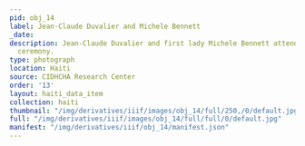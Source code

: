 ```yaml
---
pid: obj_14
label: Jean-Claude Duvalier and Michele Bennett
_date: 
description: Jean-Claude Duvalier and first lady Michele Bennett attend an official
  ceremony.
type: photograph
location: Haiti
source: CIDHCHA Research Center
order: '13'
layout: haiti_data_item
collection: haiti
thumbnail: "/img/derivatives/iiif/images/obj_14/full/250,/0/default.jpg"
full: "/img/derivatives/iiif/images/obj_14/full/full/0/default.jpg"
manifest: "/img/derivatives/iiif/obj_14/manifest.json"
---
```

